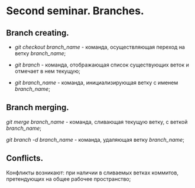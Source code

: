 # Second seminar. Branches.

## Branch creating.

* *git checkout branch_name* - команда, осуществляющая переход на ветку *branch_name*;

* *git branch* - команда, отображающая список существующих веток и отмечает в нем текущую;

* *git branch_name* - команда, инициализирующая ветку с именем *branch_name*;

## Branch merging.

*git merge branch_name* - команда, сливающая текущую ветку, с веткой *branch_name*;

*git branch -d branch_name* - команда, удаляющая ветку *branch_name*;

## Conflicts.

Конфликты возникают: при наличии в сливаемых ветках коммитов, претендующих на общее рабочее пространство;
